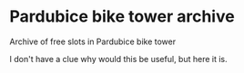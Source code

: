 # Pardubice bike tower archive

Archive of free slots in Pardubice bike tower

I don't have a clue why would this be useful, but here it is.